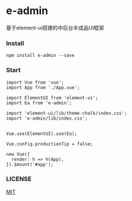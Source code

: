 # e-admin
基于element-ui搭建的中后台半成品UI框架

### Install
```
npm install e-admin --save
```

### Start
```
import Vue from 'vue';
import App from './App.vue';

import ElementUI from 'element-ui';
import Ea from 'e-admin';

import 'element-ui/lib/theme-chalk/index.css';
import 'e-admin/lib/index.css';


Vue.use(ElementUI).use(Ea);

Vue.config.productionTip = false;

new Vue({
  render: h => h(App),
}).$mount('#app');
```

### LICENSE
[MIT](https://en.wikipedia.org/wiki/MIT_License)
